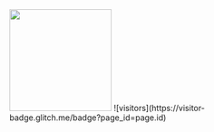 <img height="180em" src="https://github-readme-stats.vercel.app/api?username=Artxmi&show_icons=true&hide_border=true&&count_private=true&include_all_commits=true" />
![visitors](https://visitor-badge.glitch.me/badge?page_id=page.id)
